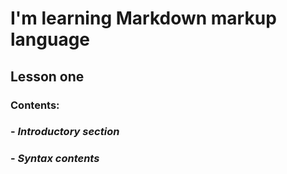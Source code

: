# __I'm learning Markdown markup language__
## Lesson one <br>
### Contents: <br>
### - *Introductory section* <br>
### - *Syntax contents*
